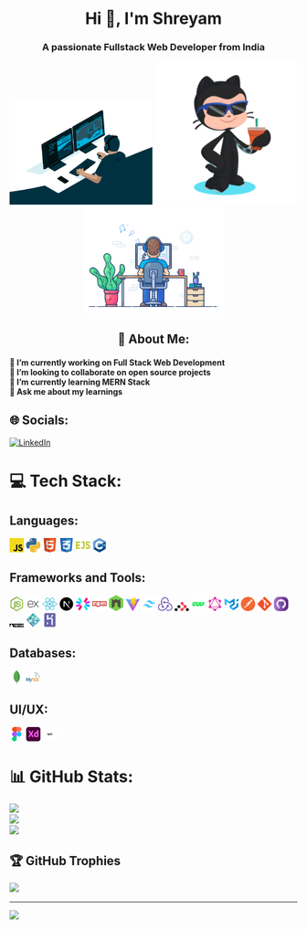 <h1 align="center">Hi 👋, I'm Shreyam</h1>
<h3 align="center">A passionate Fullstack Web Developer from India</h3>
<div align="center">
    <img width="250" src="./GIFs/1st.gif" alt="">
    <img width="250" src="./GIFs/octocat-1748943139017.png" alt="">
    <img width="250" src="./GIFs/2nd.gif" alt="">
</div>

<h2 align="center"> 💫 About Me:</h1>
<h4>🔭 I’m currently working on Full Stack Web Development<br>👯 I’m looking to collaborate on open source projects<br>🌱 I’m currently learning MERN Stack<br>💬 Ask me about my learnings</h3>


## 🌐 Socials:
[![LinkedIn](https://img.shields.io/badge/LinkedIn-%230077B5.svg?logo=linkedin&logoColor=white)](https://linkedin.com/in/shreyam-sharma) 

# 💻 Tech Stack:
## Languages: ##
<img width="25" src="./Tech Logos/javascript.svg" alt="">
<img width="25" src="./Tech Logos/python.svg" alt="">
<img width="25" src="./Tech Logos/html.svg" alt="">
<img width="25" src="./Tech Logos/css-alt.svg" alt="">
<img width="25" src="./Tech Logos/ejs.svg" alt="">
<img width="25" src="./Tech Logos/cplusplus-original.svg" alt="">

## Frameworks and Tools: ##
<img width="25" src="./Tech Logos/node-js.svg" alt="">
<img width="25" src="./Tech Logos/express-js.svg" alt="">
<img width="25" src="./Tech Logos/react.svg" alt="">
<img width="25" src="./Tech Logos/nextjs_icon_dark.svg" alt="">
<img width="25" src="./Tech Logos/jwt.svg" alt="">
<img width="25" src="./Tech Logos/npm.svg" alt="">
<img width="25" src="./Tech Logos/nodemon.svg" alt="">
<img width="25" src="./Tech Logos/vitejs.svg" alt="">
<img width="25" src="./Tech Logos/tailwind-css.svg" alt="">
<img width="25" src="./Tech Logos/redux.svg" alt="">
<img width="25" src="./Tech Logos/reactrouter.svg" alt="">
<img width="25" src="./Tech Logos/GSAP.svg" alt="">
<img width="25" src="./Tech Logos/graphql.svg" alt="">
<img width="25" src="./Tech Logos/material-ui.svg" alt="">
<img width="25" src="./Tech Logos/postman.svg" alt="">
<img width="25" src="./Tech Logos/git.svg" alt="">
<img width="25" src="./Tech Logos/github.svg" alt="">
<img style="filter: invert(1);" width="25" src="./Tech Logos/vercel.svg" alt="">
<img width="25" src="./Tech Logos/netlify.svg" alt="">
<img width="25" src="./Tech Logos/heroku.svg" alt="">

## Databases: ##
<img width="25" src="./Tech Logos/mongodb.svg" alt="">
<img width="25" src="./Tech Logos/mysql.svg" alt="">

## UI/UX: ##
<img width="25" src="./Tech Logos/figma.svg" alt="">
<img width="25" src="./Tech Logos/adobe-xd.svg" alt="">
<img width="25" src="./Tech Logos/wix.svg" alt="">

# 📊 GitHub Stats:
![](https://github-readme-stats.vercel.app/api?username=shreyam205&theme=codeSTACKr&hide_border=false&include_all_commits=false&count_private=true)<br/>
![](https://nirzak-streak-stats.vercel.app/?user=shreyam205&theme=codeSTACKr&hide_border=false)<br/>
![](https://github-readme-stats.vercel.app/api/top-langs/?username=shreyam205&theme=codeSTACKr&hide_border=false&include_all_commits=false&count_private=true&layout=compact)

## 🏆 GitHub Trophies
![](https://github-profile-trophy.vercel.app/?username=shreyam205&theme=apprentice&no-frame=true&no-bg=false&margin-w=4)

---
[![](https://visitcount.itsvg.in/api?id=shreyam205&icon=0&color=0)](https://visitcount.itsvg.in)

<!-- Proudly created with GPRM ( https://gprm.itsvg.in ) -->
